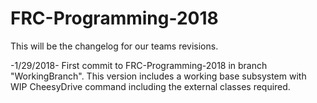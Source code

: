 # FRC-Programming-2018
This will be the changelog for our teams revisions.

-1/29/2018- First commit to FRC-Programming-2018 in branch "WorkingBranch". This version includes a working base subsystem with WIP CheesyDrive command including the external classes required.
